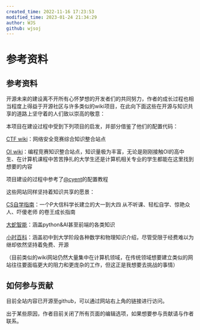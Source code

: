 ```yaml
---
created_time: 2022-11-16 17:23:53
modified_time: 2023-01-24 21:34:29
author: WJS
github: wjsoj
---
```

# 参考资料

## 参考资料

开源未来的建设离不开所有心怀梦想的开发者们的共同努力，作者的成长过程也相当程度上得益于开源社区与许多类似的wiki项目，在此向下面这些在开源与知识共享的道路上坚守着的人们致以崇高的敬意：

本项目在建设过程中受到下列项目的启发，并部分借鉴了他们的配置代码：

[CTF wiki](https://ctf-wiki.org/)：网络安全竞赛综合知识整合站点

[OI wiki](https://oi-wiki.org/)：编程竞赛知识整合站点，知识量极为丰富，无论是刚刚接触OI的高中生、在计算机课程中苦苦挣扎的大学生还是计算机相关专业的学生都能在这里找到想要的内容

项目建设的过程中参考了[@cyent](https://cyent.github.io/markdown-with-mkdocs-material/)的配置教程

这些网站同样坚持着知识共享的愿景：

[CS自学指南](https://csdiy.wiki/)：一个P大信科学长建立的大一到大四 从不听课、轻松自学、惊艳众人、吓傻老师 的卷王成长指南

[大蛇智能](https://ai.aianaconda.com/)：涵盖python&AI甚至前端的各类知识

[小时百科](https://wuli.wiki/)：涵盖初中到大学阶段各种数学和物理知识介绍，尽管受限于经费难以为继却依然坚持着免费、开源

（目前类似的wiki网站仍然大量集中在计算机领域，在传统领域想要建立类似的网站往往要面临更大的阻力和更庞杂的工作，但这正是我想要去挑战的事情）

## 如何参与贡献

目前全站内容已开源至github，可以通过网站右上角的链接进行访问。

出于某些原因，作者目前关闭了所有页面的编辑选项，如果想要参与贡献请与作者联系。